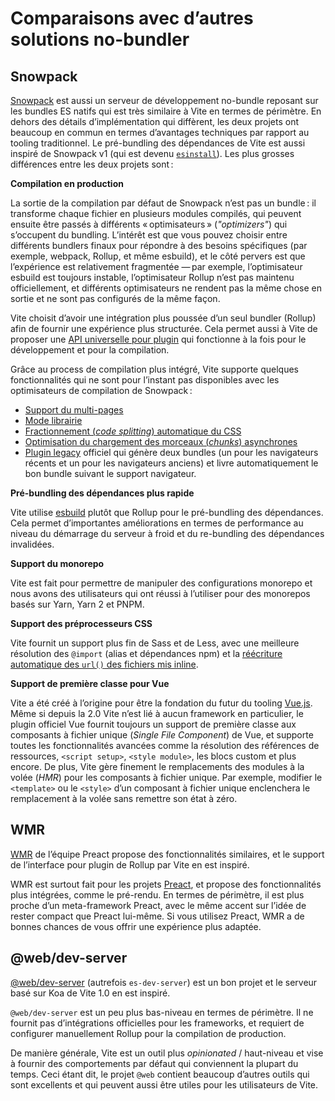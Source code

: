 # Comparaisons avec d’autres solutions no-bundler

## Snowpack

[Snowpack](https://www.snowpack.dev/) est aussi un serveur de développement no-bundle reposant sur les bundles ES natifs qui est très similaire à Vite en termes de périmètre. En dehors des détails d’implémentation qui diffèrent, les deux projets ont beaucoup en commun en termes d’avantages techniques par rapport au tooling traditionnel. Le pré-bundling des dépendances de Vite est aussi inspiré de Snowpack v1 (qui est devenu [`esinstall`](https://github.com/snowpackjs/snowpack/tree/main/esinstall)). Les plus grosses différences entre les deux projets sont :

**Compilation en production**

La sortie de la compilation par défaut de Snowpack n’est pas un bundle : il transforme chaque fichier en plusieurs modules compilés, qui peuvent ensuite être passés à différents « optimisateurs » (_"optimizers"_) qui s’occupent du bundling. L’intérêt est que vous pouvez choisir entre différents bundlers finaux pour répondre à des besoins spécifiques (par exemple, webpack, Rollup, et même esbuild), et le côté pervers est que l’expérience est relativement fragmentée — par exemple, l’optimisateur esbuild est toujours instable, l’optimisateur Rollup n’est pas maintenu officiellement, et différents optimisateurs ne rendent pas la même chose en sortie et ne sont pas configurés de la même façon.

Vite choisit d’avoir une intégration plus poussée d’un seul bundler (Rollup) afin de fournir une expérience plus structurée. Cela permet aussi à Vite de proposer une [API universelle pour plugin](./api-plugin) qui fonctionne à la fois pour le développement et pour la compilation.

Grâce au process de compilation plus intégré, Vite supporte quelques fonctionnalités qui ne sont pour l’instant pas disponibles avec les optimisateurs de compilation de Snowpack :

- [Support du multi-pages](./build#application-multi-pages)
- [Mode librairie](./build#mode-librairie)
- [Fractionnement (_code splitting_) automatique du CSS](./features#fractionnement-code-splitting-du-css)
- [Optimisation du chargement des morceaux (_chunks_) asynchrones](./features#optimisation-du-chargement-des-morceaux-asynchrones)
- [Plugin legacy](https://github.com/vitejs/vite/tree/main/packages/plugin-legacy) officiel qui génère deux bundles (un pour les navigateurs récents et un pour les navigateurs anciens) et livre automatiquement le bon bundle suivant le support navigateur.

**Pré-bundling des dépendances plus rapide**

Vite utilise [esbuild](https://esbuild.github.io/) plutôt que Rollup pour le pré-bundling des dépendances. Cela permet d’importantes améliorations en termes de performance au niveau du démarrage du serveur à froid et du re-bundling des dépendances invalidées.

**Support du monorepo**

Vite est fait pour permettre de manipuler des configurations monorepo et nous avons des utilisateurs qui ont réussi à l’utiliser pour des monorepos basés sur Yarn, Yarn 2 et PNPM.

**Support des préprocesseurs CSS**

Vite fournit un support plus fin de Sass et de Less, avec une meilleure résolution des `@import` (alias et dépendances npm) et la [réécriture automatique des `url()` des fichiers mis inline](./features#mise-inline-et-reecriture-de-la-base-pour-import).

**Support de première classe pour Vue**

Vite a été créé à l’origine pour être la fondation du futur du tooling [Vue.js](https://vuejs.org/). Même si depuis la 2.0 Vite n’est lié à aucun framework en particulier, le plugin officiel Vue fournit toujours un support de première classe aux composants à fichier unique (_Single File Component_) de Vue, et supporte toutes les fonctionnalités avancées comme la résolution des références de ressources, `<script setup>`, `<style module>`, les blocs custom et plus encore. De plus, Vite gère finement le remplacements des modules à la volée (_HMR_) pour les composants à fichier unique. Par exemple, modifier le `<template>` ou le `<style>` d’un composant à fichier unique enclenchera le remplacement à la volée sans remettre son état à zéro.

## WMR

[WMR](https://github.com/preactjs/wmr) de l’équipe Preact propose des fonctionnalités similaires, et le support de l’interface pour plugin de Rollup par Vite en est inspiré.

WMR est surtout fait pour les projets [Preact](https://preactjs.com/), et propose des fonctionnalités plus intégrées, comme le pré-rendu. En termes de périmètre, il est plus proche d’un meta-framework Preact, avec le même accent sur l’idée de rester compact que Preact lui-même. Si vous utilisez Preact, WMR a de bonnes chances de vous offrir une expérience plus adaptée.

## @web/dev-server

[@web/dev-server](https://modern-web.dev/docs/dev-server/overview/) (autrefois `es-dev-server`) est un bon projet et le serveur basé sur Koa de Vite 1.0 en est inspiré.

`@web/dev-server` est un peu plus bas-niveau en termes de périmètre. Il ne fournit pas d’intégrations officielles pour les frameworks, et requiert de configurer manuellement Rollup pour la compilation de production.

De manière générale, Vite est un outil plus _opinionated_ / haut-niveau et vise à fournir des comportements par défaut qui conviennent la plupart du temps. Ceci étant dit, le projet `@web` contient beaucoup d’autres outils qui sont excellents et qui peuvent aussi être utiles pour les utilisateurs de Vite.
